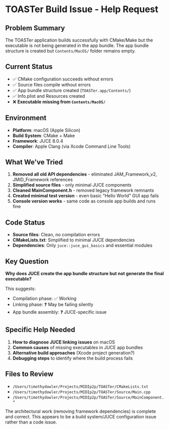 # TOASTer Build Issue - Help Request

## Problem Summary
The TOASTer application builds successfully with CMake/Make but the executable is not being generated in the app bundle. The app bundle structure is created but `Contents/MacOS/` folder remains empty.

## Current Status
- ✅ CMake configuration succeeds without errors
- ✅ Source files compile without errors  
- ✅ App bundle structure created (`TOASTer.app/Contents/`)
- ✅ Info.plist and Resources created
- ❌ **Executable missing from `Contents/MacOS/`**

## Environment
- **Platform**: macOS (Apple Silicon)
- **Build System**: CMake + Make
- **Framework**: JUCE 8.0.4
- **Compiler**: Apple Clang (via Xcode Command Line Tools)

## What We've Tried
1. **Removed all old API dependencies** - eliminated JAM_Framework_v2, JMID_Framework references
2. **Simplified source files** - only minimal JUCE components
3. **Cleaned MainComponent.h** - removed legacy framework remnants
4. **Created minimal test version** - even basic "Hello World" GUI app fails
5. **Console version works** - same code as console app builds and runs fine

## Code Status
- **Source files**: Clean, no compilation errors
- **CMakeLists.txt**: Simplified to minimal JUCE dependencies
- **Dependencies**: Only `juce::juce_gui_basics` and essential modules

## Key Question
**Why does JUCE create the app bundle structure but not generate the final executable?**

This suggests:
- Compilation phase: ✅ Working
- Linking phase: ❓ May be failing silently
- App bundle assembly: ❓ JUCE-specific issue

## Specific Help Needed
1. **How to diagnose JUCE linking issues** on macOS
2. **Common causes** of missing executables in JUCE app bundles
3. **Alternative build approaches** (Xcode project generation?)
4. **Debugging steps** to identify where the build process fails

## Files to Review
- `/Users/timothydowler/Projects/MIDIp2p/TOASTer/CMakeLists.txt`
- `/Users/timothydowler/Projects/MIDIp2p/TOASTer/Source/Main.cpp`
- `/Users/timothydowler/Projects/MIDIp2p/TOASTer/Source/MainComponent.*`

The architectural work (removing framework dependencies) is complete and correct. This appears to be a build system/JUCE configuration issue rather than a code issue.
